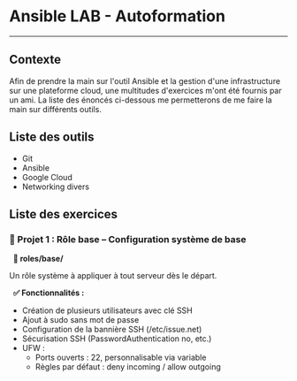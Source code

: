 # Ansible LAB - Autoformation
---
## Contexte
Afin de prendre la main sur l'outil Ansible et la gestion d'une infrastructure sur une plateforme cloud, une multitudes d'exercices m'ont été fournis par un ami. La liste des énoncés ci-dessous me permetterons de me faire la main sur différents outils.
## Liste des outils
  - Git
  - Ansible
  - Google Cloud
  - Networking divers

## Liste des exercices

### 🧱 Projet 1 : Rôle base – Configuration système de base
**&ensp;📁 roles/base/**

Un rôle système à appliquer à tout serveur dès le départ.

**&ensp;✅ Fonctionnalités :**

- Création de plusieurs utilisateurs avec clé SSH
- Ajout à sudo sans mot de passe
- Configuration de la bannière SSH (/etc/issue.net)
- Sécurisation SSH (PasswordAuthentication no, etc.)
- UFW :
  - Ports ouverts : 22, personnalisable via variable
  - Règles par défaut : deny incoming / allow outgoing

